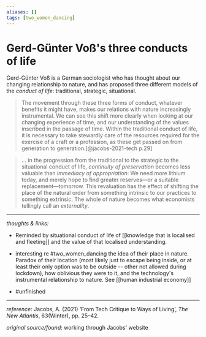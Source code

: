 ```yaml
---
aliases: []
tags: [two_women_dancing]
---
```


# Gerd-Günter Voß's three conducts of life

Gerd-Günter Voß is a German sociologist who has thought about our changing relationship to nature, and has proposed three different models of the _conduct of life_: traditional, strategic, situational. 

>The movement through these three forms of conduct, whatever benefits it might have, makes our relations with nature increasingly instrumental. We can see this shift more clearly when looking at our changing experience of time, and our understanding of the values inscribed in the passage of time. Within the traditional conduct of life, it is necessary to take stewardly care of the resources required for the exercise of a craft or a profession, as these get passed on from generation to generation.[@jacobs-2021-tech p.29]

>... in the progression from the traditional to the strategic to the situational conduct of life, _continuity of preservation_ becomes less valuable than _immediacy of appropriation_: We need more lithium today, and merely hope to find greater reserves—or a suitable replacement—tomorrow. This revaluation has the effect of shifting the place of the natural order from something intrinsic to our practices to something extrinsic. The whole of nature becomes what economists tellingly call an _externality_.

---

_thoughts & links:_

- Reminded by situational conduct of life of [[knowledge that is localised and fleeting]] and the value of that localised understanding.
- interesting re #two_women_dancing the idea of their place in nature. Paradox of their location (most likely just to escape being inside, or at least their only option was to be outside -- other not allowed during lockdown), how oblivious they were to it, and the technology's instrumental relationship to nature. See [[human industrial economy]]

- #unfinished 

---

_reference:_ Jacobs, A. (2021) ‘From Tech Critique to Ways of Living’, _The New Atlantis_, 63(Winter), pp. 25–42.

_original source/found:_ working through Jacobs' website